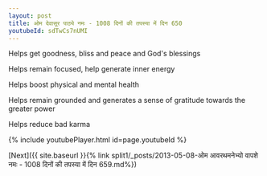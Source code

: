 ```yaml
---
layout: post
title: ओम देवासूर पाठ्ये नमः - 1008 दिनों की तपस्या में दिन 650
youtubeId: sdTwCs7nUMI
---
```

 
 
Helps get goodness, bliss and peace and God's blessings
 
Helps remain focused, help generate inner energy 
 
Helps boost physical and mental health 
 
Helps remain grounded and generates a sense of gratitude towards the greater power 
 
Helps reduce bad karma
 
 
 
 


{% include youtubePlayer.html id=page.youtubeId %}
 
[Next]({{ site.baseurl }}{% link  split1/_posts/2013-05-08-ओम आवरथमनेभ्यो वापशे नमः - 1008 दिनों की तपस्या में दिन 659.md%})
 

